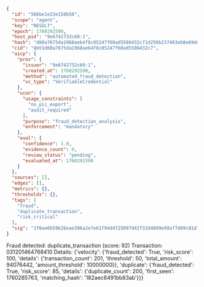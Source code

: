 ```json
{
  "id": "566be1e33e150b50",
  "scope": "agent",
  "key": "RESULT",
  "epoch": 1760292590,
  "host_pid": "9e6742732c60:1",
  "hash": "d60a7675da1968aeb4f8c05247f60ad5586432c71d256b237483eb8e69dd1b6c",
  "cid": "QmV1d60a7675da1968aeb4f8c05247f60ad5586432c7",
  "aicp": {
    "prov": {
      "issuer": "9e6742732c60:1",
      "created_at": 1760292590,
      "method": "automated_fraud_detection",
      "vc_type": "VerifiableCredential"
    },
    "ucon": {
      "usage_constraints": [
        "no_pii_export",
        "audit_required"
      ],
      "purpose": "fraud_detection_analysis",
      "enforcement": "mandatory"
    },
    "eval": {
      "confidence": 1.0,
      "evidence_count": 0,
      "review_status": "pending",
      "evaluated_at": 1760292590
    }
  },
  "sources": [],
  "edges": [],
  "metrics": {},
  "thresholds": {},
  "tags": [
    "fraud",
    "duplicate_transaction",
    "risk_critical"
  ],
  "sig": "1f0ae6b59b26eae386a2efe61f94d4725097d42f32d4809e99af7d69c81d77c2"
}
```

Fraud detected: duplicate_transaction (score: 92)
Transaction: 031201464768410
Details: {'velocity': {'fraud_detected': True, 'risk_score': 100, 'details': {'transaction_count': 201, 'threshold': 50, 'total_amount': 94076442, 'amount_threshold': 10000000}}, 'duplicate': {'fraud_detected': True, 'risk_score': 85, 'details': {'duplicate_count': 200, 'first_seen': 1760285763, 'matching_hash': '182aec6491bb83ab'}}}
